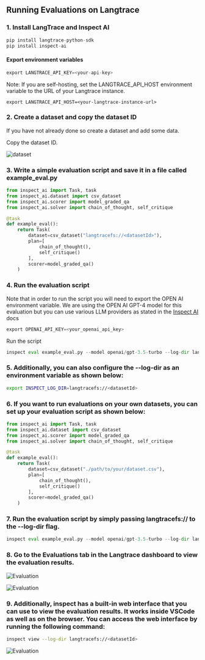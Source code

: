 ## Running Evaluations on Langtrace

### 1. Install LangTrace and Inspect AI

```python
pip install langtrace-python-sdk
pip install inspect-ai
```
#### Export environment variables
```python
export LANGTRACE_API_KEY=<your-api-key>
```

Note: If you are self-hosting, set the LANGTRACE_API_HOST environment variable to the URL of your Langtrace instance.

```
export LANGTRACE_API_HOST=<your-langtrace-instance-url>
```

### 2. Create a dataset and copy the dataset ID

If you have not already done so create a dataset and add some data.

Copy the dataset ID. 

![dataset](./assets/copy_dataset_id.png)

### 3. Write a simple evaluation script and save it in a file called example_eval.py

```python
from inspect_ai import Task, task
from inspect_ai.dataset import csv_dataset
from inspect_ai.scorer import model_graded_qa
from inspect_ai.solver import chain_of_thought, self_critique

@task
def example_eval():
    return Task(
        dataset=csv_dataset("langtracefs://<datasetId>"),
        plan=[
            chain_of_thought(),
            self_critique()
        ],
        scorer=model_graded_qa()
    )


```

### 4. Run the evaluation script
Note that in order to run the script you will need to export the OPEN AI environment variable. We are using the OPEN AI GPT-4 model for this evaluation but you can use various LLM providers as stated in the [Inspect AI](https://ukgovernmentbeis.github.io/inspect_ai/) docs

```python
export OPENAI_API_KEY=<your_openai_api_key>
```
Run the script
```python
inspect eval example_eval.py --model openai/gpt-3.5-turbo --log-dir langtracefs://<datasetId>
```
### 5. Additionally, you can also configure the --log-dir as an environment variable as shown below:

```bash
export INSPECT_LOG_DIR=langtracefs://<datasetId>
```


### 6. If you want to run evaluations on your own datasets, you can set up your evaluation script as shown below:

```python 
from inspect_ai import Task, task
from inspect_ai.dataset import csv_dataset
from inspect_ai.scorer import model_graded_qa
from inspect_ai.solver import chain_of_thought, self_critique

@task
def example_eval():
    return Task(
        dataset=csv_dataset("./path/to/your/dataset.csv"),
        plan=[
            chain_of_thought(),
            self_critique()
        ],
        scorer=model_graded_qa()
    )
```

### 7. Run the evaluation script by simply passing langtracefs:// to the --log-dir flag.

```python
inspect eval example_eval.py --model openai/gpt-3.5-turbo --log-dir langtracefs://
```

### 8. Go to the Evaluations tab in the Langtrace dashboard to view the evaluation results.
![Evaluation](./assets/evaluations_1.png)

![Evaluation](./assets/evaluations_2.png)

### 9. Additionally, inspect has a built-in web interface that you can use to view the evaluation results. It works inside VSCode as well as on the browser. You can access the web interface by running the following command:

```bash
inspect view --log-dir langtracefs://<datasetId>
```
![Evaluation](./assets/evaluation_inspect_view.png)


